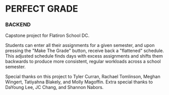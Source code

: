 # PERFECT GRADE

### BACKEND

Capstone project for Flatiron School DC.

Students can enter all their assignments for a given semester, and upon pressing the "Make The Grade" button, receive back a "flattened" schedule. This adjusted schedule finds days with excess assignments and shifts them backwards to produce more consistent, regular workloads across a school semester.

Special thanks on this project to Tyler Curran, Rachael Tomlinson, Meghan Wingert, Tatiyahna Blakely, and Molly Magoffin. Extra special thanks to DaYoung Lee, JC Chang, and Shannon Nabors.
